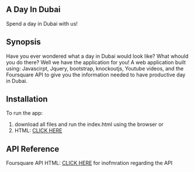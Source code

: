 ## A Day In Dubai

Spend a day in Dubai with us!

## Synopsis
Have you ever wondered what a day in Dubai would look like? What whould you do there? Well we have the application for you!
A web application built using: Javascirpt, Jquery, bootstrap, knockoutjs, Youtube videos, and the Foursquare API to give you the information needed to have productive day in Dubai.


## Installation

To run the app:
1. download all files and run the index.html using the browser
or
2. HTML:
<a href="https://lewiekh.github.io/map/">CLICK HERE</a>

## API Reference

Foursquare API HTML:
<a href="https://developer.foursquare.com/">CLICK HERE</a> for inofmration regarding the API
